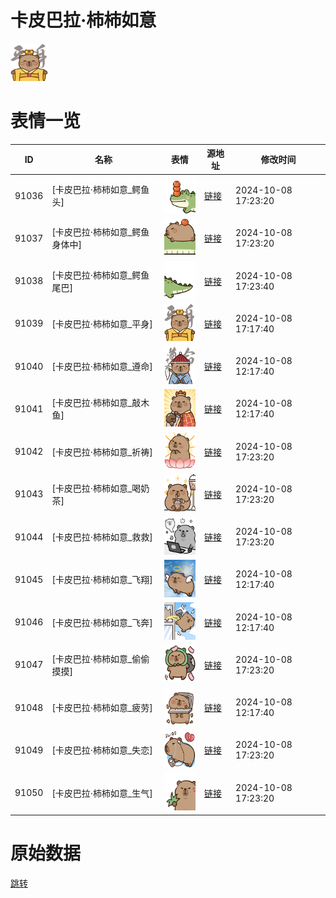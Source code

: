 # 卡皮巴拉·柿柿如意

<img src="./cover.png" height="60" alt="cover" />

# 表情一览

|ID|名称|表情|源地址|修改时间|
|----|----|----|----|----|
|91036|[卡皮巴拉·柿柿如意_鳄鱼头]|<img src="./pic/091036_%5B卡皮巴拉·柿柿如意_鳄鱼头%5D.png" height="60" alt="鳄鱼头"/>|[链接](https://i0.hdslb.com/bfs/garb/d6c5fa9a27146308cd786c6f7c2b8c49c5087f66.png)|2024-10-08 17:23:20|
|91037|[卡皮巴拉·柿柿如意_鳄鱼身体中]|<img src="./pic/091037_%5B卡皮巴拉·柿柿如意_鳄鱼身体中%5D.png" height="60" alt="鳄鱼身体中"/>|[链接](https://i0.hdslb.com/bfs/garb/f6fe36c703fb012167beb512c4cc68bb7ecad17c.png)|2024-10-08 17:23:20|
|91038|[卡皮巴拉·柿柿如意_鳄鱼尾巴]|<img src="./pic/091038_%5B卡皮巴拉·柿柿如意_鳄鱼尾巴%5D.png" height="60" alt="鳄鱼尾巴"/>|[链接](https://i0.hdslb.com/bfs/garb/18dae3545d7e1c0cdac21d610ca828c3dd2dc450.png)|2024-10-08 17:23:40|
|91039|[卡皮巴拉·柿柿如意_平身]|<img src="./pic/091039_%5B卡皮巴拉·柿柿如意_平身%5D.png" height="60" alt="平身"/>|[链接](https://i0.hdslb.com/bfs/garb/9aae4a279875ee8f711acdadf4991bce122ba304.png)|2024-10-08 17:17:40|
|91040|[卡皮巴拉·柿柿如意_遵命]|<img src="./pic/091040_%5B卡皮巴拉·柿柿如意_遵命%5D.png" height="60" alt="遵命"/>|[链接](https://i0.hdslb.com/bfs/garb/8db144866a18b0c1a03572e6ab844b74711a4104.png)|2024-10-08 12:17:40|
|91041|[卡皮巴拉·柿柿如意_敲木鱼]|<img src="./pic/091041_%5B卡皮巴拉·柿柿如意_敲木鱼%5D.png" height="60" alt="敲木鱼"/>|[链接](https://i0.hdslb.com/bfs/garb/2749b01a06295709b70b80485c8623a7e2e34c77.png)|2024-10-08 12:17:40|
|91042|[卡皮巴拉·柿柿如意_祈祷]|<img src="./pic/091042_%5B卡皮巴拉·柿柿如意_祈祷%5D.png" height="60" alt="祈祷"/>|[链接](https://i0.hdslb.com/bfs/garb/f998f45705ae593ceb613a13aad53d7ab18e07cc.png)|2024-10-08 17:23:20|
|91043|[卡皮巴拉·柿柿如意_喝奶茶]|<img src="./pic/091043_%5B卡皮巴拉·柿柿如意_喝奶茶%5D.png" height="60" alt="喝奶茶"/>|[链接](https://i0.hdslb.com/bfs/garb/00c1702717985016939b7d4665c0caed06b0347b.png)|2024-10-08 17:23:20|
|91044|[卡皮巴拉·柿柿如意_救救]|<img src="./pic/091044_%5B卡皮巴拉·柿柿如意_救救%5D.png" height="60" alt="救救"/>|[链接](https://i0.hdslb.com/bfs/garb/c1185e63898f85f2b7886bf39ee3a3fed9005223.png)|2024-10-08 17:23:20|
|91045|[卡皮巴拉·柿柿如意_飞翔]|<img src="./pic/091045_%5B卡皮巴拉·柿柿如意_飞翔%5D.png" height="60" alt="飞翔"/>|[链接](https://i0.hdslb.com/bfs/garb/fac10d237e2061834ad02de121908351ac34d17f.png)|2024-10-08 12:17:40|
|91046|[卡皮巴拉·柿柿如意_飞奔]|<img src="./pic/091046_%5B卡皮巴拉·柿柿如意_飞奔%5D.png" height="60" alt="飞奔"/>|[链接](https://i0.hdslb.com/bfs/garb/f08332e14d13f5175b1cd8eeb2f331fbd6e87a3e.png)|2024-10-08 12:17:40|
|91047|[卡皮巴拉·柿柿如意_偷偷摸摸]|<img src="./pic/091047_%5B卡皮巴拉·柿柿如意_偷偷摸摸%5D.png" height="60" alt="偷偷摸摸"/>|[链接](https://i0.hdslb.com/bfs/garb/b55f5a8bf2d86dd3feb2ccf78c5df9a040cbb274.png)|2024-10-08 17:23:20|
|91048|[卡皮巴拉·柿柿如意_疲劳]|<img src="./pic/091048_%5B卡皮巴拉·柿柿如意_疲劳%5D.png" height="60" alt="疲劳"/>|[链接](https://i0.hdslb.com/bfs/garb/3b30b27a185c9c412ac338a826b8a5c1319032db.png)|2024-10-08 12:17:40|
|91049|[卡皮巴拉·柿柿如意_失恋]|<img src="./pic/091049_%5B卡皮巴拉·柿柿如意_失恋%5D.png" height="60" alt="失恋"/>|[链接](https://i0.hdslb.com/bfs/garb/b58965af41e82545ddecd443ce11622c364fd7d2.png)|2024-10-08 17:23:20|
|91050|[卡皮巴拉·柿柿如意_生气]|<img src="./pic/091050_%5B卡皮巴拉·柿柿如意_生气%5D.png" height="60" alt="生气"/>|[链接](https://i0.hdslb.com/bfs/garb/06b957fc34c19ebe6ea6bc054ac70ba40362a2b3.png)|2024-10-08 17:23:20|

# 原始数据

[跳转](./raw.json)

